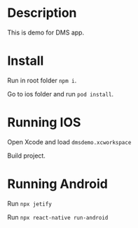 # Description

This is demo for DMS app.

# Install

Run in root folder `npm i`.

Go to ios folder and run `pod install`.

# Running IOS
Open Xcode and load `dmsdemo.xcworkspace`

Build project.

# Running Android
Run `npx jetify`

Run `npx react-native run-android`
